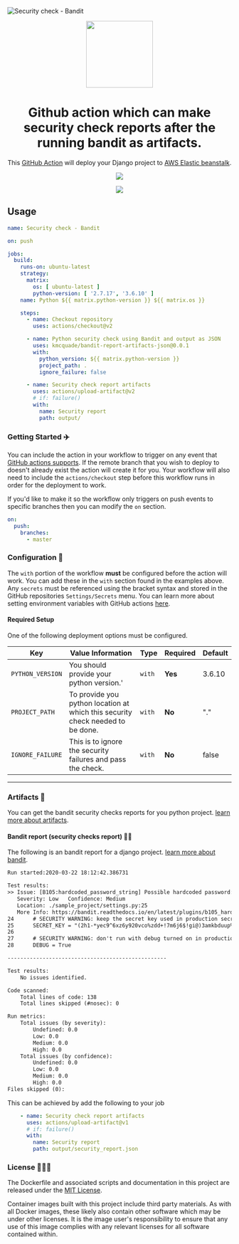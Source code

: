 ![Security check - Bandit](https://github.com/kmcquade/bandit-report-artifacts-json/workflows/Security%20check%20-%20Bandit/badge.svg)

<p align="center">
  <a href="https://github.com/marketplace/actions/bandit-report-artifacts-json">
    <img width="150px" src="./assets/logo.png">
  </a>
</p>

<h1 align="center">
  Github action which can make security check reports after the running bandit as artifacts.
</h1>

<p align="center">
  This <a href="https://github.com/features/actions">GitHub Action</a> will deploy your Django project to <a href="https://aws.amazon.com/elasticbeanstalk/">AWS Elastic beanstalk</a>.
</p>

<p align="center">
  <img src="./assets/screenshot_new.png">
</p>
<p align="center">
  <img src="./assets/screenshot.png">
</p>

## Usage

```yml
name: Security check - Bandit

on: push

jobs:
  build:
    runs-on: ubuntu-latest
    strategy:
      matrix:
        os: [ ubuntu-latest ]
        python-version: [ '2.7.17', '3.6.10' ]
    name: Python ${{ matrix.python-version }} ${{ matrix.os }} 

    steps:
      - name: Checkout repository
        uses: actions/checkout@v2

      - name: Python security check using Bandit and output as JSON
        uses: kmcquade/bandit-report-artifacts-json@0.0.1
        with:
          python_version: ${{ matrix.python-version }}
          project_path: .
          ignore_failure: false

      - name: Security check report artifacts
        uses: actions/upload-artifact@v2
        # if: failure()
        with:
          name: Security report
          path: output/
```


### Getting Started :airplane:

You can include the action in your workflow to trigger on any event that [GitHub actions supports](https://help.github.com/en/articles/events-that-trigger-workflows). If the remote branch that you wish to deploy to doesn't already exist the action will create it for you. Your workflow will also need to include the `actions/checkout` step before this workflow runs in order for the deployment to work.


If you'd like to make it so the workflow only triggers on push events to specific branches then you can modify the `on` section.

```yml
on:
  push:
    branches:
      - master
```

### Configuration 📁

The `with` portion of the workflow **must** be configured before the action will work. You can add these in the `with` section found in the examples above. Any `secrets` must be referenced using the bracket syntax and stored in the GitHub repositories `Settings/Secrets` menu. You can learn more about setting environment variables with GitHub actions [here](https://help.github.com/en/articles/workflow-syntax-for-github-actions#jobsjob_idstepsenv).

#### Required Setup

One of the following deployment options must be configured.

| Key                | Value Information                                                                                                                                                                                                                                                                                                                                     | Type   | Required | Default |
| ------------------ | ----------------------------------------------------------------------------------------------------------------------------------------------------------------------------------------------------------------------------------------------------------------------------------------------------------------------------------------------------- | ------ | -------- | -------- |
| `PYTHON_VERSION`          | You should provide your python version.'                                                                                                                           | `with`           | **Yes**  | 3.6.10 |
| `PROJECT_PATH` | To provide you python location at which this security check needed to be done.                                                                                                 | `with` | **No**  | "." |
| `IGNORE_FAILURE` | This is to ignore the security failures and pass the check.                                                                                                 | `with` | **No**  | false |


---


### Artifacts 📁

You can get the bandit security checks reports for you python project. [learn more about artifacts](https://help.github.com/en/actions/configuring-and-managing-workflows/persisting-workflow-data-using-artifacts).

#### Bandit report (security checks report) 👮‍♂️

The following is an bandit report for a django project. [learn more about bandit](https://pypi.org/project/bandit/).

```txt
Run started:2020-03-22 18:12:42.386731

Test results:
>> Issue: [B105:hardcoded_password_string] Possible hardcoded password: '(2h1-*yec9^6xz6y920vco%zdd+!7m6j6$!gi@)3amkbduup%d'
   Severity: Low   Confidence: Medium
   Location: ./sample_project/settings.py:25
   More Info: https://bandit.readthedocs.io/en/latest/plugins/b105_hardcoded_password_string.html
24      # SECURITY WARNING: keep the secret key used in production secret!
25      SECRET_KEY = "(2h1-*yec9^6xz6y920vco%zdd+!7m6j6$!gi@)3amkbduup%d"
26
27      # SECURITY WARNING: don't run with debug turned on in production!
28      DEBUG = True

--------------------------------------------------

Test results:
	No issues identified.

Code scanned:
	Total lines of code: 138
	Total lines skipped (#nosec): 0

Run metrics:
	Total issues (by severity):
		Undefined: 0.0
		Low: 0.0
		Medium: 0.0
		High: 0.0
	Total issues (by confidence):
		Undefined: 0.0
		Low: 0.0
		Medium: 0.0
		High: 0.0
Files skipped (0):
```
This can be achieved by add the following to your job

```yml
    - name: Security check report artifacts
      uses: actions/upload-artifact@v1
      # if: failure()
      with:
        name: Security report
        path: output/security_report.json
```

### License 👨🏻‍💻

The Dockerfile and associated scripts and documentation in this project are released under the [MIT License](LICENSE).

Container images built with this project include third party materials. As with all Docker images, these likely also contain other software which may be under other licenses. It is the image user's responsibility to ensure that any use of this image complies with any relevant licenses for all software contained within.

